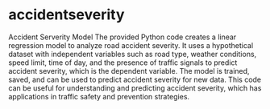 # accidentseverity
Accident Serverity Model
The provided Python code creates a linear regression model to analyze road accident severity. It uses a hypothetical dataset with independent variables such as road type, weather conditions, speed limit, time of day, and the presence of traffic signals to predict accident severity, which is the dependent variable. The model is trained, saved, and can be used to predict accident severity for new data. This code can be useful for understanding and predicting accident severity, which has applications in traffic safety and prevention strategies.
